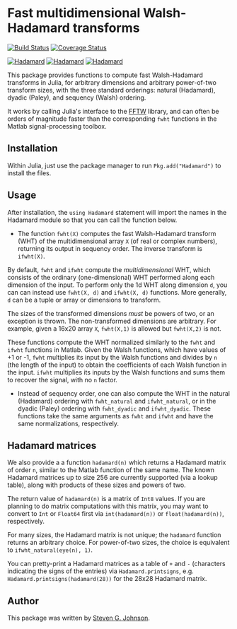 # Fast multidimensional Walsh-Hadamard transforms

[![Build Status](https://travis-ci.org/stevengj/Hadamard.jl.svg?branch=master)](https://travis-ci.org/stevengj/Hadamard.jl)
[![Coverage Status](https://coveralls.io/repos/stevengj/Hadamard.jl/badge.svg?branch=master)](https://coveralls.io/r/stevengj/Hadamard.jl?branch=master)

[![Hadamard](http://pkg.julialang.org/badges/Hadamard_0.3.svg)](http://pkg.julialang.org/?pkg=Hadamard&ver=0.3)
[![Hadamard](http://pkg.julialang.org/badges/Hadamard_0.4.svg)](http://pkg.julialang.org/?pkg=Hadamard&ver=0.4)
[![Hadamard](http://pkg.julialang.org/badges/Hadamard_0.5.svg)](http://pkg.julialang.org/?pkg=Hadamard&ver=0.5)

This package provides functions to compute fast Walsh-Hadamard transforms
in Julia, for arbitrary dimensions and arbitrary power-of-two transform sizes,
with the three standard orderings: natural (Hadamard), dyadic (Paley), and
sequency (Walsh) ordering.

It works by calling Julia's interface to the [FFTW](http://www.fftw.org/)
library, and can often be orders of magnitude faster than the corresponding
`fwht` functions in the Matlab signal-processing toolbox.

## Installation

Within Julia, just use the package manager to run `Pkg.add("Hadamard")` to
install the files.

## Usage

After installation, the `using Hadamard` statement will import the names
in the Hadamard module so that you can call the function below.

* The function `fwht(X)` computes the fast Walsh-Hadamard transform
  (WHT) of the multidimensional array `X` (of real or complex numbers),
  returning its output in sequency order.  The inverse transform is
  `ifwht(X)`.

By default, `fwht` and `ifwht` compute the *multidimensional* WHT, which
consists of the ordinary (one-dimensional) WHT performed along each dimension
of the input.  To perform only the 1d WHT along dimension `d`, you can
can instead use `fwht(X, d)` and `ifwht(X, d)` functions.  More generally,
`d` can be a tuple or array or dimensions to transform.

The sizes of the transformed dimensions *must* be powers of two, or an
exception is thrown.  The non-transformed dimensions are arbitrary.  For
example, given a 16x20 array `X`, `fwht(X,1)` is allowed but `fwht(X,2)` is
not.

These functions compute the WHT normalized similarly to the `fwht` and
`ifwht` functions in Matlab.  Given the Walsh functions, which have values
of +1 or -1, `fwht` multiplies its input by the Walsh functions and divides
by `n` (the length of the input) to obtain the coefficients of each Walsh
function in the input.  `ifwht` multiplies its inputs by the Walsh functions
and sums them to recover the signal, with no `n` factor.

* Instead of sequency order, one can also compute the WHT in the natural
  (Hadamard) ordering with `fwht_natural` and `ifwht_natural`, or in the
  dyadic (Paley) ordering with `fwht_dyadic` and `ifwht_dyadic`.  These
  functions take the same arguments as `fwht` and `ifwht` and have the
  same normalizations, respectively.

## Hadamard matrices

We also provide a a function `hadamard(n)` which returns a Hadamard
matrix of order `n`, similar to the Matlab function of the same name.
The known Hadamard matrices up to size 256 are currently supported
(via a lookup table), along with products of these sizes and powers of
two.

The return value of `hadamard(n)` is a matrix of `Int8` values.  If
you are planning to do matrix computations with this matrix, you may
want to convert to `Int` or `Float64` first via `int(hadamard(n))` or
`float(hadamard(n))`, respectively.

For many sizes, the Hadamard matrix is not unique; the `hadamard`
function returns an arbitrary choice.  For power-of-two sizes, the
choice is equivalent to `ifwht_natural(eye(n), 1)`.

You can pretty-print a Hadamard matrices as a table of `+` and `-`
(characters indicating the signs of the entries) via `Hadamard.printsigns`, e.g. `Hadamard.printsigns(hadamard(28))` for the 28x28 Hadamard matrix.

## Author

This package was written by [Steven G. Johnson](http://math.mit.edu/~stevenj/).
